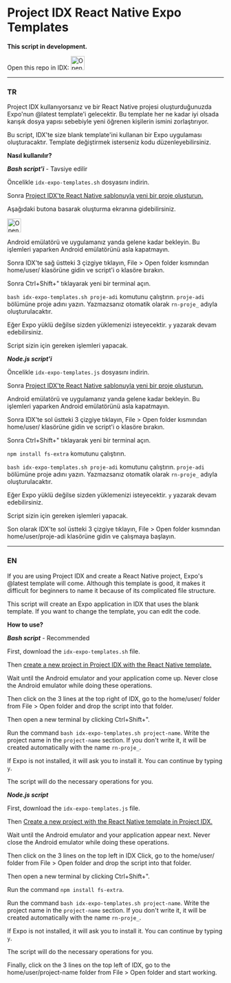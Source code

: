 # Project IDX React Native Expo Templates
**This script in development.**

Open this repo in IDX:
<a href="https://idx.google.com/import?url=https%3A%2F%2Fgithub.com%2FMert-409%2Fidx-expo-templates%2F">
  <picture>
    <source
      media="(prefers-color-scheme: dark)"
      srcset="https://cdn.idx.dev/btn/open_dark_32.svg">
    <source
      media="(prefers-color-scheme: light)"
      srcset="https://cdn.idx.dev/btn/open_light_32.svg">
    <img
      height="32"
      alt="Open in IDX"
      src="https://cdn.idx.dev/btn/open_purple_32.svg">
  </picture>
</a>

----

<h3>TR</h3>

Project IDX kullanıyorsanız ve bir React Native projesi oluşturduğunuzda Expo'nun @latest template'i gelecektir.
Bu template her ne kadar iyi olsada karışık dosya yapısı sebebiyle yeni öğrenen kişilerin ismini zorlaştırıyor.

Bu script, IDX'te size blank template'ini kullanan bir Expo uygulaması oluşturacaktır.
Template değiştirmek isterseniz kodu düzenleyebilirsiniz.

**Nasıl kullanılır?**

_**Bash script'i**_ - Tavsiye edilir

Öncelikle <code>idx-expo-templates.sh</code> dosyasını indirin.

<p>Sonra <a href="https://idx.google.com/new/react-native">Project IDX'te React Native şablonuyla yeni bir proje oluşturun.</a></p>

Aşağıdaki butona basarak oluşturma ekranına gidebilirsiniz.

<a href="https://idx.google.com/new/react-native">
  <picture>
    <source
      media="(prefers-color-scheme: dark)"
      srcset="https://cdn.idx.dev/btn/open_dark_32.svg">
    <source
      media="(prefers-color-scheme: light)"
      srcset="https://cdn.idx.dev/btn/open_light_32.svg">
    <img
      height="32"
      alt="Open in IDX"
      src="https://cdn.idx.dev/btn/open_purple_32.svg">
  </picture>
</a>

Android emülatörü ve uygulamanız yanda gelene kadar bekleyin. Bu işlemleri yaparken Android emülatörünü asla kapatmayın.

Sonra IDX'te sağ üstteki 3 çizgiye tıklayın, File > Open folder kısmından home/user/ klasörüne gidin ve script'i o klasöre bırakın.

Sonra Ctrl+Shift+" tıklayarak yeni bir terminal açın.

<code>bash idx-expo-templates.sh proje-adi</code> komutunu çalıştırın. <code>proje-adi</code> bölümüne proje adını yazın. Yazmazsanız otomatik olarak <code>rn-proje_</code> adıyla oluşturulacaktır.

Eğer Expo yüklü değilse sizden yüklemenizi isteyecektir. <code>y</code> yazarak devam edebilirsiniz.

Script sizin için gereken işlemleri yapacak.

_**Node.js script'i**_

Öncelikle <code>idx-expo-templates.js</code> dosyasını indirin.

<p>Sonra <a href="https://idx.google.com/new/react-native">Project IDX'te React Native şablonuyla yeni bir proje oluşturun.</a></p>

Android emülatörü ve uygulamanız yanda gelene kadar bekleyin. Bu işlemleri yaparken Android emülatörünü asla kapatmayın.

Sonra IDX'te sol üstteki 3 çizgiye tıklayın, File > Open folder kısmından home/user/ klasörüne gidin ve script'i o klasöre bırakın.

Sonra Ctrl+Shift+" tıklayarak yeni bir terminal açın.

<code>npm install fs-extra</code> komutunu çalıştırın.

<code>bash idx-expo-templates.sh proje-adi</code> komutunu çalıştırın. <code>proje-adi</code> bölümüne proje adını yazın. Yazmazsanız otomatik olarak <code>rn-proje_</code> adıyla oluşturulacaktır.

Eğer Expo yüklü değilse sizden yüklemenizi isteyecektir. <code>y</code> yazarak devam edebilirsiniz.

Script sizin için gereken işlemleri yapacak.

Son olarak IDX'te sol üstteki 3 çizgiye tıklayın, File > Open folder kısmından home/user/proje-adi klasörüne gidin ve çalışmaya başlayın.

----

<h3>EN</h3>

If you are using Project IDX and create a React Native project, Expo's @latest template will come.
Although this template is good, it makes it difficult for beginners to name it because of its complicated file structure.

This script will create an Expo application in IDX that uses the blank template.
If you want to change the template, you can edit the code.

**How ​​to use?**

_**Bash script**_ - Recommended

First, download the <code>idx-expo-templates.sh</code> file.

<p>Then <a href="https://idx.google.com/new/react-native">create a new project in Project IDX with the React Native template.</a></p>

Wait until the Android emulator and your application come up. Never close the Android emulator while doing these operations.

Then click on the 3 lines at the top right of IDX, go to the home/user/ folder from File > Open folder and drop the script into that folder.

Then open a new terminal by clicking Ctrl+Shift+".

Run the command <code>bash idx-expo-templates.sh project-name</code>. Write the project name in the <code>project-name</code> section. If you don't write it, it will be created automatically with the name <code>rn-proje_</code>.

If Expo is not installed, it will ask you to install it. You can continue by typing <code>y</code>.

The script will do the necessary operations for you.

_**Node.js script**_

First, download the <code>idx-expo-templates.js</code> file.

<p>Then <a href="https://idx.google.com/new/react-native">Create a new project with the React Native template in Project IDX.</a></p>

Wait until the Android emulator and your application appear next. Never close the Android emulator while doing these operations.

Then click on the 3 lines on the top left in IDX Click, go to the home/user/ folder from File > Open folder and drop the script into that folder.

Then open a new terminal by clicking Ctrl+Shift+".

Run the command <code>npm install fs-extra</code>.

Run the command <code>bash idx-expo-templates.sh project-name</code>. Write the project name in the <code>project-name</code> section. If you don't write it, it will be created automatically with the name <code>rn-proje_</code>.

If Expo is not installed, it will ask you to install it. You can continue by typing <code>y</code>.

The script will do the necessary operations for you.

Finally, click on the 3 lines on the top left of IDX, go to the home/user/project-name folder from File > Open folder and start working.
